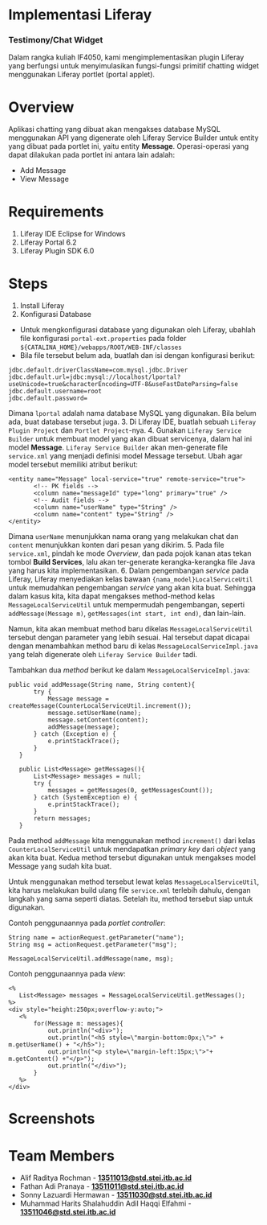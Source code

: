 # Implementasi Liferay
### Testimony/Chat Widget

Dalam rangka kuliah IF4050, kami mengimplementasikan plugin Liferay yang berfungsi untuk menyimulasikan fungsi-fungsi primitif chatting widget menggunakan Liferay portlet (portal applet).

# Overview
Aplikasi chatting yang dibuat akan mengakses database MySQL menggunakan API yang digenerate oleh Liferay Service Builder untuk entity yang dibuat pada portlet ini, yaitu entity **Message**. Operasi-operasi yang dapat dilakukan pada portlet ini antara lain adalah:

- Add Message
- View Message

# Requirements
1. Liferay IDE Eclipse for Windows
2. Liferay Portal 6.2
3. Liferay Plugin SDK 6.0

# Steps
1. Install Liferay
2. Konfigurasi Database
 - Untuk mengkonfigurasi database yang digunakan oleh Liferay, ubahlah file konfigurasi `portal-ext.properties` pada folder `${CATALINA_HOME}/webapps/ROOT/WEB-INF/classes` 
 - Bila file tersebut belum ada, buatlah dan isi dengan konfigurasi berikut:
 ```
 jdbc.default.driverClassName=com.mysql.jdbc.Driver
 jdbc.default.url=jdbc:mysql://localhost/lportal?useUnicode=true&characterEncoding=UTF-8&useFastDateParsing=false
 jdbc.default.username=root
 jdbc.default.password=
  ``` 
 Dimana `lportal` adalah nama database MySQL yang digunakan. Bila belum ada, buat database tersebut juga.
3. Di Liferay IDE, buatlah sebuah `Liferay Plugin Project` dan `Portlet Project`-nya.
4. Gunakan `Liferay Service Builder` untuk membuat model yang akan dibuat servicenya, dalam hal ini model **Message**. `Liferay Service Builder` akan men-generate file `service.xml` yang menjadi definisi model Message tersebut. Ubah agar model tersebut memiliki atribut berikut: 
 ```
 <entity name="Message" local-service="true" remote-service="true">
		<!-- PK fields -->
		<column name="messageId" type="long" primary="true" />
		<!-- Audit fields -->
		<column name="userName" type="String" />
		<column name="content" type="String" />
 </entity>
  ```
Dimana `userName` menunjukkan nama orang yang melakukan chat dan `content` menunjukkan konten dari pesan yang dikirim.
5. Pada file `service.xml`, pindah ke mode *Overview*, dan pada pojok kanan atas tekan tombol **Build Services**, lalu akan ter-generate kerangka-kerangka file Java yang harus kita implementasikan.
6. Dalam pengembangan *service* pada Liferay, Liferay menyediakan kelas bawaan `{nama_model}LocalServiceUtil` untuk memudahkan pengembangan *service* yang akan kita buat. Sehingga dalam kasus kita, kita dapat mengakses method-method kelas `MessageLocalServiceUtil` untuk mempermudah pengembangan, seperti `addMessage(Message m)`, `getMessages(int start, int end)`, dan lain-lain. 

 Namun, kita akan membuat method baru dikelas `MessageLocalServiceUtil` tersebut dengan parameter yang lebih sesuai. Hal tersebut dapat dicapai dengan menambahkan method baru di kelas `MessageLocalServiceImpl.java` yang telah digenerate oleh `Liferay Service Builder` tadi.

 Tambahkan dua *method* berikut ke dalam `MessageLocalServiceImpl.java`:
 ```
public void addMessage(String name, String content){
		try {
			Message message = createMessage(CounterLocalServiceUtil.increment());
			message.setUserName(name);
			message.setContent(content);
			addMessage(message);
		} catch (Exception e) {
			e.printStackTrace();
		}
	}
	
	public List<Message> getMessages(){
		List<Message> messages = null;
		try {
			messages = getMessages(0, getMessagesCount());
		} catch (SystemException e) {
			e.printStackTrace();
		}
		return messages;
	}
 ```
Pada method `addMessage` kita menggunakan method `increment()` dari kelas `CounterLocalServiceUtil` untuk mendapatkan *primary key* dari *object* yang akan kita buat. Kedua method tersebut digunakan untuk mengakses model Message yang sudah kita buat. 

 Untuk menggunakan method tersebut lewat kelas `MessageLocalServiceUtil`, kita harus melakukan build ulang file `service.xml` terlebih dahulu, dengan langkah yang sama seperti diatas. Setelah itu, method tersebut siap untuk digunakan.

 Contoh penggunaannya pada *portlet controller*:  
 ```
 String name = actionRequest.getParameter("name");
 String msg = actionRequest.getParameter("msg");
 
 MessageLocalServiceUtil.addMessage(name, msg); 
 ```

 Contoh penggunaannya pada *view*:
 ```
 <%
	List<Message> messages = MessageLocalServiceUtil.getMessages();
 %>
 <div style="height:250px;overflow-y:auto;">
	<% 
		for(Message m: messages){
			out.println("<div>");
			out.println("<h5 style=\"margin-bottom:0px;\">" + m.getUserName() + "</h5>");
			out.println("<p style=\"margin-left:15px;\">"+ m.getContent() +"</p>");
			out.println("</div>");
		}
	%>
</div>
 ```

# Screenshots


# Team Members

- Alif Raditya Rochman - **13511013@std.stei.itb.ac.id**
- Fathan Adi Pranaya - **13511011@std.stei.itb.ac.id**
- Sonny Lazuardi Hermawan - **13511030@std.stei.itb.ac.id**
- Muhammad Harits Shalahuddin Adil Haqqi Elfahmi - **13511046@std.stei.itb.ac.id**

